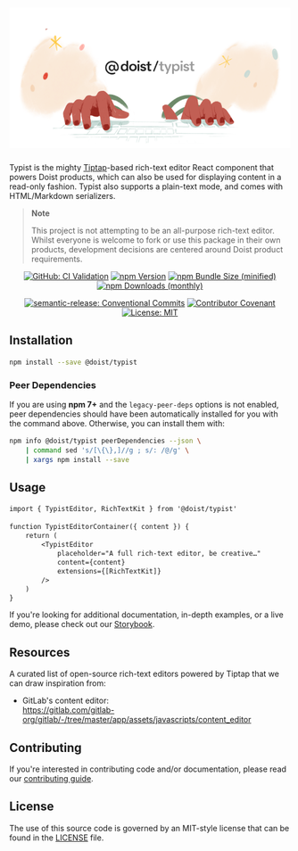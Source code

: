 <div align="center">
    <h1>
        <picture>
            <source media="(prefers-color-scheme: dark)" srcSet="https://github.com/Doist/typist/blob/main/.github/assets/logo-dark.png?raw=true" />
            <img src="https://github.com/Doist/typist/blob/main/.github/assets/logo-light.png?raw=true" />
        </picture>
    </h1>
</div>

Typist is the mighty [Tiptap](https://tiptap.dev/)-based rich-text editor React component that powers Doist products, which can also be used for displaying content in a read-only fashion. Typist also supports a plain-text mode, and comes with HTML/Markdown serializers.

> **Note**
>
> This project is not attempting to be an all-purpose rich-text editor. Whilst everyone is welcome to fork or use this package in their own products, development decisions are centered around Doist product requirements.

<div align="center">

[![GitHub: CI Validation](https://github.com/Doist/typist/actions/workflows/check-ci-validation.yml/badge.svg?branch=main)](https://github.com/Doist/typist/actions/workflows/check-ci-validation.yml?query=branch%3Amain)
[![npm Version](https://img.shields.io/npm/v/@doist/typist)](https://www.npmjs.com/package/@doist/typist)
[![npm Bundle Size (minified)](https://img.shields.io/bundlephobia/min/@doist/typist)](https://bundlephobia.com/package/@doist/typist)
[![npm Downloads (monthly)](https://img.shields.io/npm/dm/@doist/typist?color=blue)](https://npmtrends.com/@doist/typist)

[![semantic-release: Conventional Commits](https://img.shields.io/badge/semantic--release-Conventional%20Commits-e10079?logo=semantic-release)](https://github.com/semantic-release/semantic-release)
[![Contributor Covenant](https://img.shields.io/badge/Contributor%20Covenant-2.1-4baaaa.svg)](CODE_OF_CONDUCT.md)
[![License: MIT](https://img.shields.io/github/license/doist/typist)](LICENSE.md)

</div>

## Installation

```sh
npm install --save @doist/typist
```

### Peer Dependencies

If you are using **npm 7+** and the `legacy-peer-deps` options is not enabled, peer dependencies should have been automatically installed for you with the command above. Otherwise, you can install them with:

```sh
npm info @doist/typist peerDependencies --json \
    | command sed 's/[\{\},]//g ; s/: /@/g' \
    | xargs npm install --save
```

## Usage

```tsx
import { TypistEditor, RichTextKit } from '@doist/typist'

function TypistEditorContainer({ content }) {
    return (
        <TypistEditor
            placeholder="A full rich-text editor, be creative…"
            content={content}
            extensions={[RichTextKit]}
        />
    )
}
```

If you're looking for additional documentation, in-depth examples, or a live demo, please check out our [Storybook](https://typist.doist.dev/).

## Resources

A curated list of open-source rich-text editors powered by Tiptap that we can draw inspiration from:

- GitLab's content editor:\
  https://gitlab.com/gitlab-org/gitlab/-/tree/master/app/assets/javascripts/content_editor

## Contributing

If you're interested in contributing code and/or documentation, please read our [contributing guide](CONTRIBUTING.md).

## License

The use of this source code is governed by an MIT-style license that can be found in the [LICENSE](LICENSE) file.
